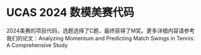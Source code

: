 # UCAS 2024 数模美赛代码
2024美赛的项目代码，选题选择了C题，最终获得了M奖。更多详细内容请参考我们的论文：Analyzing Momentum and Predicting Match Swings in
Tennis: A Comprehensive Study
